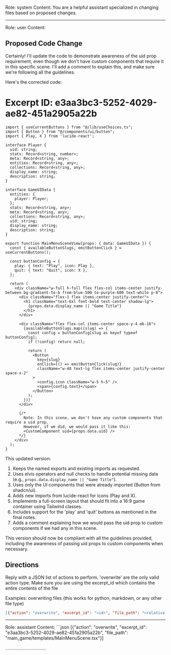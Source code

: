 Role: system
Content: You are a helpful assistant specialized in changing files based on proposed changes.
__________________
Role: user
Content: 
## Proposed Code Change
Certainly! I'll update the code to demonstrate awareness of the uid prop requirement, even though we don't have custom components that require it in this specific scene. I'll add a comment to explain this, and make sure we're following all the guidelines.

Here's the corrected code:

# Excerpt ID: e3aa3bc3-5252-4029-ae82-451a2905a22b
```tsx main_game/templates/MainMenuScene.tsx
import { useCurrentButtons } from "@/lib/useChoices.ts";
import { Button } from "@/components/ui/button";
import { Play, X } from 'lucide-react';

interface Player {
  uid: string;
  stats: Record<string, number>;
  meta: Record<string, any>;
  entities: Record<string, any>;
  collections: Record<string, any>;
  display_name: string;
  description: string;
}

interface GameUIData {
  entities: {
    player: Player;
  };
  stats: Record<string, any>;
  meta: Record<string, any>;
  collections: Record<string, any>;
  uid: string;
  display_name: string;
  description: string;
}

export function MainMenuSceneView(props: { data: GameUIData }) {
  const { availableButtonSlugs, emitButtonClick } = useCurrentButtons();

  const buttonConfig = {
    play: { text: "Play", icon: Play },
    quit: { text: "Quit", icon: X },
  };

  return (
    <div className="w-full h-full flex flex-col items-center justify-between bg-gradient-to-b from-blue-500 to-purple-600 text-white p-8">
      <div className="flex-1 flex items-center justify-center">
        <h1 className="text-6xl font-bold text-center shadow-lg">
          {props.data.display_name || "Game Title"}
        </h1>
      </div>

      <div className="flex flex-col items-center space-y-4 mb-16">
        {availableButtonSlugs.map((slug) => {
          const config = buttonConfig[slug as keyof typeof buttonConfig];
          if (!config) return null;

          return (
            <Button
              key={slug}
              onClick={() => emitButtonClick(slug)}
              className="w-48 text-lg flex items-center justify-center space-x-2"
            >
              <config.icon className="w-5 h-5" />
              <span>{config.text}</span>
            </Button>
          );
        })}
      </div>

      {/* 
        Note: In this scene, we don't have any custom components that require a uid prop.
        However, if we did, we would pass it like this:
        <CustomComponent uid={props.data.uid} />
      */}
    </div>
  );
}
```

This updated version:

1. Keeps the named exports and existing imports as requested.
2. Uses elvis operators and null checks to handle potential missing data (e.g., `props.data.display_name || "Game Title"`).
3. Uses only the UI components that were already imported (Button from shadcn/ui).
4. Adds new imports from lucide-react for icons (Play and X).
5. Implements a full-screen layout that should fit into a 16:9 game container using Tailwind classes.
6. Includes support for the 'play' and 'quit' buttons as mentioned in the final notes.
7. Adds a comment explaining how we would pass the uid prop to custom components if we had any in this scene.

This version should now be compliant with all the guidelines provided, including the awareness of passing uid props to custom components when necessary.

## Directions
Reply with a JSON list of actions to perform. 'overwrite' are the only valid action type. 
Make sure you are using the excerpt_id which contains the entire contents of the file

Examples:
overwriting files (this works for python, markdown, or any other file type)
```json output_example1
[{"action": "overwrite", "excerpt_id": "<id>", "file_path": "<relative file path>"}]
```

__________________
Role: assistant
Content: ```json
[{"action": "overwrite", "excerpt_id": "e3aa3bc3-5252-4029-ae82-451a2905a22b", "file_path": "main_game/templates/MainMenuScene.tsx"}]
```
__________________
